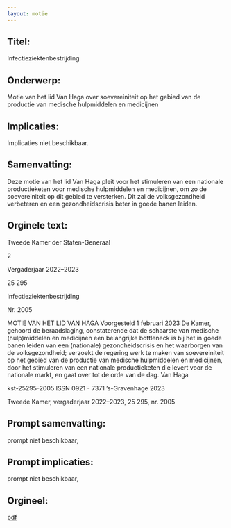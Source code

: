 ```yaml
---
layout: motie
---
```

## Titel:
Infectieziektenbestrijding
## Onderwerp:
Motie van het lid Van Haga over soevereiniteit op het gebied van de productie van medische hulpmiddelen en medicijnen
## Implicaties:
Implicaties niet beschikbaar.
## Samenvatting:

Deze motie van het lid Van Haga pleit voor het stimuleren van een nationale productieketen voor medische hulpmiddelen en medicijnen, om zo de soevereiniteit op dit gebied te versterken. Dit zal de volksgezondheid verbeteren en een gezondheidscrisis beter in goede banen leiden.
## Orginele text:


Tweede Kamer der Staten-Generaal

2

Vergaderjaar 2022–2023

25 295

Infectieziektenbestrijding

Nr. 2005

MOTIE VAN HET LID VAN HAGA
Voorgesteld 1 februari 2023
De Kamer,
gehoord de beraadslaging,
constaterende dat de schaarste van medische (hulp)middelen en
medicijnen een belangrijke bottleneck is bij het in goede banen leiden van
een (nationale) gezondheidscrisis en het waarborgen van de volksgezondheid;
verzoekt de regering werk te maken van soevereiniteit op het gebied van
de productie van medische hulpmiddelen en medicijnen, door het
stimuleren van een nationale productieketen die levert voor de nationale
markt,
en gaat over tot de orde van de dag.
Van Haga

kst-25295-2005
ISSN 0921 - 7371
’s-Gravenhage 2023

Tweede Kamer, vergaderjaar 2022–2023, 25 295, nr. 2005


## Prompt samenvatting:
prompt niet beschikbaar,

## Prompt implicaties:
prompt niet beschikbaar,
## Orgineel:
[pdf](https://gegevensmagazijn.tweedekamer.nl/OData/v4/2.0/Document(232c4c9c-b7be-4b9f-b6f5-42304d2ca681)/resource)
